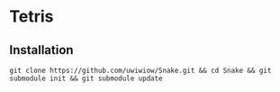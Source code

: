 # Tetris

## Installation
`git clone https://github.com/uwiwiow/Snake.git && cd Snake && git submodule init && git submodule update`
